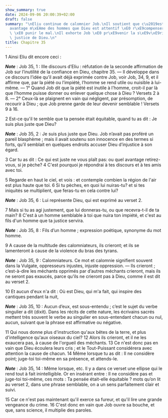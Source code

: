 ```yaml
---
show_summary: true
date: 2024-09-06 20:00:39+02:00
draft: false
summary: "\nEliu continue de calomnier Job.\nIl soutient que c\u2019est pour l\u2019\
  avantage m\xEAme des hommes que Dieu est attentif \xE0 r\xE9compenser le bien et\
  \ \xE0 punir le mal.\nIl exhorte Job \xE0 pr\xE9venir la s\xE9v\xE9rit\xE9 de la\
  \ justice de Dieu.\n"
title: Chapitre 35
---
```





1 Ainsi Eliu dit encore ceci :

***Note*** :  Job 35, 1 : IIIe discours d’Eliu : réfutation de la seconde affirmation de Job sur l’inutilité de la confiance en Dieu, chapitre 35. ― Il développe dans ce discours l’idée qu’il avait déjà exprimée contre Job, voir Job, 34, 9, et il affirme que, par la piété ou l’impiété, l’homme se rend utile ou nuisible à lui-même. ― 1° Quand Job dit que la piété est inutile à l’homme, croit-il par là que l’homme puisse donner ou enlever quelque chose à Dieu ? Versets 2 à 8. ― 2° Ceux-là se plaignent en vain qui négligent, par présomption, de recourir à Dieu ; que Job prenne garde de leur devenir semblable ! Versets 9 à 16.


2 Est-ce qu'il te semble que ta pensée était équitable, quand tu as dit : Je suis plus juste que Dieu?

***Note*** :  Job 35, 2 : Je suis plus juste que Dieu. Job n’avait pas proféré un pareil blasphème ; mais il avait soutenu son innocence en des termes si forts, qu’il semblait en quelques endroits accuser Dieu d’injustice à son égard.

3 Car tu as dit : Ce qui est juste ne vous plaît pas: ou quel avantage retirez-vous, si je pèche? 4 C'est pourquoi je répondrai à tes discours et à tes amis avec toi.


5 Regarde en haut le ciel, et vois : et contemple combien la région de l'air est plus haute que toi. 6 Si tu pèches, en quoi lui nuiras-tu? et si tes iniquités se multiplient, que feras-tu en cela contre lui?

***Note*** :  Job 35, 6 : Lui représente Dieu, qui est exprimé au verset 2.

7 Mais si tu as agi justement, que lui donneras-tu, ou que recevra-t-il de ta main? 8 C'est à un homme semblable à toi que nuira ton impiété, et c'est au fils d'un homme que ta justice servira.

***Note*** :  Job 35, 8 : Fils d’un homme ; expression poétique, synonyme du mot homme.

9 A cause de la multitude des calomniateurs, ils crieront; et ils se lamenteront à cause de la violence du bras des tyrans.

***Note*** :  Job 35, 9 : Calomniateurs. Ce mot et calomnie signifient souvent dans la Vulgate, oppresseurs injustes, injuste oppression. ― Ils crieront ; c’est-à-dire les méchants opprimés par d’autres méchants crieront, mais ils ne seront pas exaucés, parce qu’ils ne crieront pas à Dieu, comme il est dit au verset 2.

10 Et aucun d'eux n'a dit : Où est Dieu, qui m'a fait, qui inspire des cantiques pendant la nuit,

***Note*** :  Job 35, 10 : Aucun d’eux, est sous-entendu ; c’est le sujet du verbe singulier a dit (dixit). Dans les récits de cette nature, les écrivains sacrés mettent très souvent le verbe au singulier en sous-entendant chacun ou nul, aucun, suivant que la phrase est affirmative ou négative.

11 Qui nous donne plus d'instruction qu'aux bêtes de la terre, et plus d'intelligence qu'aux oiseaux du ciel? 12 Alors ils crieront, et il ne les exaucera pas, à cause de l'orgueil des méchants. 13 Ce n'est donc pas en vain que Dieu écoulera leurs cris ; et le Tout-Puissant considérera avec attention la cause de chacun. 14 Même lorsque tu as dit : Il ne considère point; juge-toi toi-même en sa présence, et attends-le.

***Note*** :  Job 35, 14 : Même lorsque, etc. Il y a dans ce verset une ellipse qui le rend tout à fait inintelligible. Or en insérant entre : Il ne considère pas et juge-toi toi-même, ces mots : Ta pensée était-elle équitable ? mots qu’on lit au verset 2, dans une phrase semblable, on a un sens parfaitement clair et suivi.

15 Car ce n'est pas maintenant qu'il exerce sa fureur, et qu'il lire une grande vengeance du crime. 16 C'est donc en vain que Job ouvre sa bouche, et que, sans science, il multiplie des paroles.

